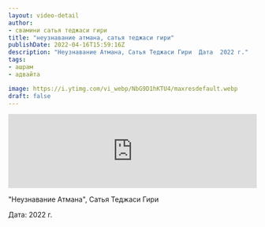 ```yaml
---
layout: video-detail
author:
- свамини сатья теджаси гири
title: "неузнавание атмана, сатья теджаси гири"
publishDate: 2022-04-16T15:59:16Z
description: "Неузнавание Атмана, Сатья Теджаси Гири  Дата  2022 г."
tags: 
- ашрам
- адвайта

image: https://i.ytimg.com/vi_webp/NbG9D1hKTU4/maxresdefault.webp
draft: false
---
```


<iframe width="100%" src="https://www.youtube.com/embed/NbG9D1hKTU4" frameborder="0" allowfullscreen=""></iframe> 

 "Неузнавание Атмана", Сатья Теджаси Гири

 Дата: 2022 г.

  

 